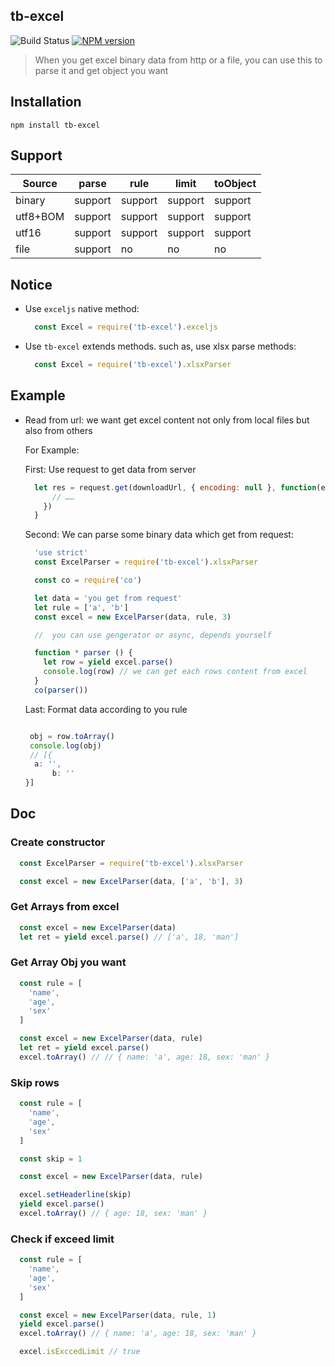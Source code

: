 ## tb-excel

![Build Status](https://travis-ci.org/richardwei195/tb-excel.svg?branch=master)
[![NPM version](https://img.shields.io/npm/v/tb-excel.svg)](https://www.npmjs.com/package/tb-excel])

> When you get excel binary data from http or a file, you can use this to parse it and get  object you want

## Installation

```shell
npm install tb-excel
```
## Support
| Source   | parse   |  rule    | limit     | toObject |
| -----    | ------- | -------- | --------- | -------- |
| binary   | support | support  | support   | support  |
| utf8+BOM | support | support  | support   | support  |
| utf16    | support | support  | support   | support  |
| file     | support | no       | no        | no       |


## Notice

- Use `exceljs` native method:

  ```javascript
    const Excel = require('tb-excel').exceljs
  ```
- Use `tb-excel` extends methods. such as, use xlsx parse methods:

  ```javascript
    const Excel = require('tb-excel').xlsxParser
  ```

## Example

- Read from url: we want get excel content not only from local files but also from others

  For Example: 

  First: Use request to get data from server

    ```javascript
      let res = request.get(downloadUrl, { encoding: null }, function(error, response, body) {
          // ……
        })
      }
    ```

  Second: We can parse some binary data which get from request: 

    ```javascript
      'use strict'
      const ExcelParser = require('tb-excel').xlsxParser

      const co = require('co')

      let data = 'you get from request'
      let rule = ['a', 'b']
      const excel = new ExcelParser(data, rule, 3)

      //  you can use gengerator or async, depends yourself

      function * parser () {
        let row = yield excel.parse()
        console.log(row) // we can get each rows content from excel
      }
      co(parser())
    ```
  Last: Format data according to you rule

    ```javascript
    
     obj = row.toArray()
     console.log(obj)
     // [{
	  a: '',
          b: ''
	}]

    ```

## Doc

### Create constructor

```javascript
  const ExcelParser = require('tb-excel').xlsxParser

  const excel = new ExcelParser(data, ['a', 'b'], 3)
```

### Get Arrays from excel

```javascript
  const excel = new ExcelParser(data)
  let ret = yield excel.parse() // ['a', 18, 'man']
```

### Get Array Obj you want

```javascript
  const rule = [
    'name',
    'age',
    'sex'
  ]

  const excel = new ExcelParser(data, rule)
  let ret = yield excel.parse()
  excel.toArray() // // { name: 'a', age: 18, sex: 'man' }
```

### Skip rows

```javascript
  const rule = [
    'name',
    'age',
    'sex'
  ]

  const skip = 1

  const excel = new ExcelParser(data, rule)

  excel.setHeaderline(skip)
  yield excel.parse()
  excel.toArray() // { age: 18, sex: 'man' }
```

### Check if exceed limit

```javascript
  const rule = [
    'name',
    'age',
    'sex'
  ]

  const excel = new ExcelParser(data, rule, 1)
  yield excel.parse()
  excel.toArray() // { name: 'a', age: 18, sex: 'man' }

  excel.isExccedLimit // true
```
